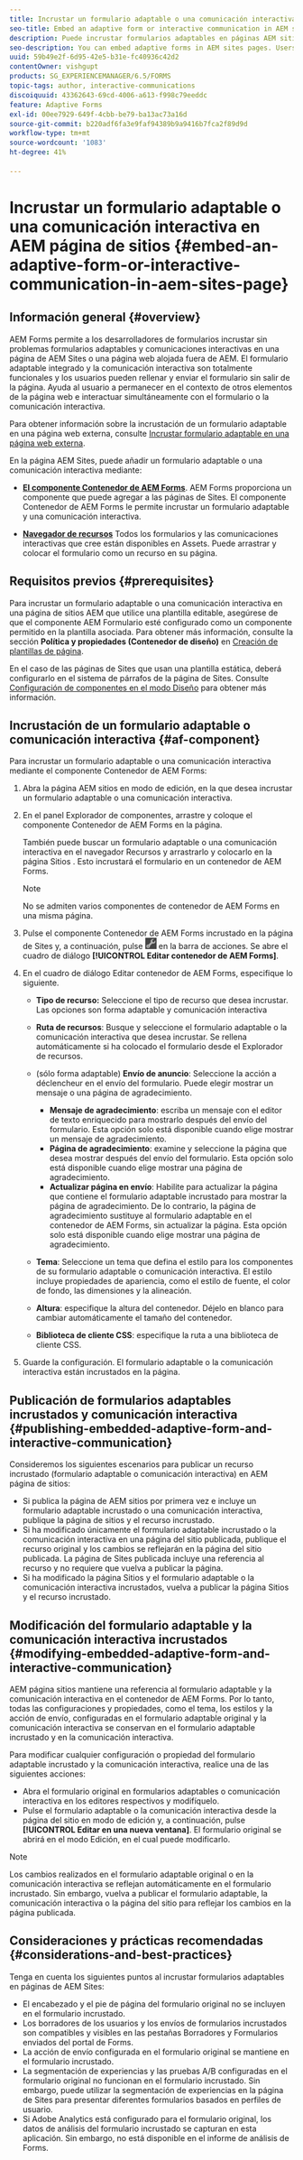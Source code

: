 ```yaml
---
title: Incrustar un formulario adaptable o una comunicación interactiva en AEM página de sitios
seo-title: Embed an adaptive form or interactive communication in AEM sites page
description: Puede incrustar formularios adaptables en páginas AEM sitios. Los usuarios pueden rellenar y enviar formularios sin salir de las páginas del sitio.
seo-description: You can embed adaptive forms in AEM sites pages. Users can fill and submit forms without leaving the site pages.
uuid: 59b49e2f-6d95-42e5-b31e-fc40936c42d2
contentOwner: vishgupt
products: SG_EXPERIENCEMANAGER/6.5/FORMS
topic-tags: author, interactive-communications
discoiquuid: 43362643-69cd-4006-a613-f998c79eeddc
feature: Adaptive Forms
exl-id: 00ee7929-649f-4cbb-be79-ba13ac73a16d
source-git-commit: b220adf6fa3e9faf94389b9a9416b7fca2f89d9d
workflow-type: tm+mt
source-wordcount: '1083'
ht-degree: 41%

---
```


# Incrustar un formulario adaptable o una comunicación interactiva en AEM página de sitios {#embed-an-adaptive-form-or-interactive-communication-in-aem-sites-page}

## Información general {#overview}

AEM Forms permite a los desarrolladores de formularios incrustar sin problemas formularios adaptables y comunicaciones interactivas en una página de AEM Sites o una página web alojada fuera de AEM. El formulario adaptable integrado y la comunicación interactiva son totalmente funcionales y los usuarios pueden rellenar y enviar el formulario sin salir de la página. Ayuda al usuario a permanecer en el contexto de otros elementos de la página web e interactuar simultáneamente con el formulario o la comunicación interactiva.

Para obtener información sobre la incrustación de un formulario adaptable en una página web externa, consulte [Incrustar formulario adaptable en una página web externa](/help/forms/using/embed-adaptive-form-external-web-page.md).

En la página AEM Sites, puede añadir un formulario adaptable o una comunicación interactiva mediante:

* **[El componente Contenedor de AEM Forms](/help/forms/using/embed-adaptive-form-aem-sites.md#af-component)**. AEM Forms proporciona un componente que puede agregar a las páginas de Sites. El componente Contenedor de AEM Forms le permite incrustar un formulario adaptable y una comunicación interactiva.

* **[Navegador de recursos](/help/forms/using/embed-adaptive-form-aem-sites.md#asset-browser)**
Todos los formularios y las comunicaciones interactivas que cree están disponibles en Assets. Puede arrastrar y colocar el formulario como un recurso en su página.

## Requisitos previos {#prerequisites}

Para incrustar un formulario adaptable o una comunicación interactiva en una página de sitios AEM que utilice una plantilla editable, asegúrese de que el componente AEM Formulario esté configurado como un componente permitido en la plantilla asociada. Para obtener más información, consulte la sección **Política y propiedades (Contenedor de diseño)** en [Creación de plantillas de página](/help/sites-authoring/templates.md).

En el caso de las páginas de Sites que usan una plantilla estática, deberá configurarlo en el sistema de párrafos de la página de Sites. Consulte [Configuración de componentes en el modo Diseño](/help/sites-authoring/default-components-designmode.md) para obtener más información.

## Incrustación de un formulario adaptable o comunicación interactiva {#af-component}

Para incrustar un formulario adaptable o una comunicación interactiva mediante el componente Contenedor de AEM Forms:

1. Abra la página AEM sitios en modo de edición, en la que desea incrustar un formulario adaptable o una comunicación interactiva.
1. En el panel Explorador de componentes, arrastre y coloque el componente Contenedor de AEM Forms en la página.

   También puede buscar un formulario adaptable o una comunicación interactiva en el navegador Recursos y arrastrarlo y colocarlo en la página Sitios . Esto incrustará el formulario en un contenedor de AEM Forms.

   >[!NOTE]
   >
   >No se admiten varios componentes de contenedor de AEM Forms en una misma página.

1. Pulse el componente Contenedor de AEM Forms incrustado en la página de Sites y, a continuación, pulse ![settings_icon](assets/settings_icon.png) en la barra de acciones. Se abre el cuadro de diálogo **[!UICONTROL Editar contenedor de AEM Forms]**.
1. En el cuadro de diálogo Editar contenedor de AEM Forms, especifique lo siguiente.

   * **Tipo de recurso:** Seleccione el tipo de recurso que desea incrustar. Las opciones son forma adaptable y comunicación interactiva
   * **Ruta de recursos**: Busque y seleccione el formulario adaptable o la comunicación interactiva que desea incrustar. Se rellena automáticamente si ha colocado el formulario desde el Explorador de recursos.
   * (sólo forma adaptable) **Envío de anuncio**: Seleccione la acción a déclencheur en el envío del formulario. Puede elegir mostrar un mensaje o una página de agradecimiento.

      * **Mensaje de agradecimiento**: escriba un mensaje con el editor de texto enriquecido para mostrarlo después del envío del formulario. Esta opción solo está disponible cuando elige mostrar un mensaje de agradecimiento.
      * **Página de agradecimiento**: examine y seleccione la página que desea mostrar después del envío del formulario. Esta opción solo está disponible cuando elige mostrar una página de agradecimiento.
      * **Actualizar página en envío**: Habilite para actualizar la página que contiene el formulario adaptable incrustado para mostrar la página de agradecimiento. De lo contrario, la página de agradecimiento sustituye al formulario adaptable en el contenedor de AEM Forms, sin actualizar la página. Esta opción solo está disponible cuando elige mostrar una página de agradecimiento.
   * **Tema**: Seleccione un tema que defina el estilo para los componentes de su formulario adaptable o comunicación interactiva. El estilo incluye propiedades de apariencia, como el estilo de fuente, el color de fondo, las dimensiones y la alineación.
   * **Altura**: especifique la altura del contenedor. Déjelo en blanco para cambiar automáticamente el tamaño del contenedor.
   * **Biblioteca de cliente CSS**: especifique la ruta a una biblioteca de cliente CSS.


1. Guarde la configuración. El formulario adaptable o la comunicación interactiva están incrustados en la página.

## Publicación de formularios adaptables incrustados y comunicación interactiva {#publishing-embedded-adaptive-form-and-interactive-communication}

Consideremos los siguientes escenarios para publicar un recurso incrustado (formulario adaptable o comunicación interactiva) en AEM página de sitios:

* Si publica la página de AEM sitios por primera vez e incluye un formulario adaptable incrustado o una comunicación interactiva, publique la página de sitios y el recurso incrustado.
* Si ha modificado únicamente el formulario adaptable incrustado o la comunicación interactiva en una página del sitio publicada, publique el recurso original y los cambios se reflejarán en la página del sitio publicada. La página de Sites publicada incluye una referencia al recurso y no requiere que vuelva a publicar la página.
* Si ha modificado la página Sitios y el formulario adaptable o la comunicación interactiva incrustados, vuelva a publicar la página Sitios y el recurso incrustado.

## Modificación del formulario adaptable y la comunicación interactiva incrustados {#modifying-embedded-adaptive-form-and-interactive-communication}

AEM página sitios mantiene una referencia al formulario adaptable y la comunicación interactiva en el contenedor de AEM Forms. Por lo tanto, todas las configuraciones y propiedades, como el tema, los estilos y la acción de envío, configuradas en el formulario adaptable original y la comunicación interactiva se conservan en el formulario adaptable incrustado y en la comunicación interactiva.

Para modificar cualquier configuración o propiedad del formulario adaptable incrustado y la comunicación interactiva, realice una de las siguientes acciones:

* Abra el formulario original en formularios adaptables o comunicación interactiva en los editores respectivos y modifíquelo.
* Pulse el formulario adaptable o la comunicación interactiva desde la página del sitio en modo de edición y, a continuación, pulse **[!UICONTROL Editar en una nueva ventana]**. El formulario original se abrirá en el modo Edición, en el cual puede modificarlo.

>[!NOTE]
>
>Los cambios realizados en el formulario adaptable original o en la comunicación interactiva se reflejan automáticamente en el formulario incrustado. Sin embargo, vuelva a publicar el formulario adaptable, la comunicación interactiva o la página del sitio para reflejar los cambios en la página publicada.

## Consideraciones y prácticas recomendadas {#considerations-and-best-practices}

Tenga en cuenta los siguientes puntos al incrustar formularios adaptables en páginas de AEM Sites:

* El encabezado y el pie de página del formulario original no se incluyen en el formulario incrustado.
* Los borradores de los usuarios y los envíos de formularios incrustados son compatibles y visibles en las pestañas Borradores y Formularios enviados del portal de Forms.
* La acción de envío configurada en el formulario original se mantiene en el formulario incrustado.
* La segmentación de experiencias y las pruebas A/B configuradas en el formulario original no funcionan en el formulario incrustado. Sin embargo, puede utilizar la segmentación de experiencias en la página de Sites para presentar diferentes formularios basados en perfiles de usuario.
* Si Adobe Analytics está configurado para el formulario original, los datos de análisis del formulario incrustado se capturan en esta aplicación. Sin embargo, no está disponible en el informe de análisis de Forms.
